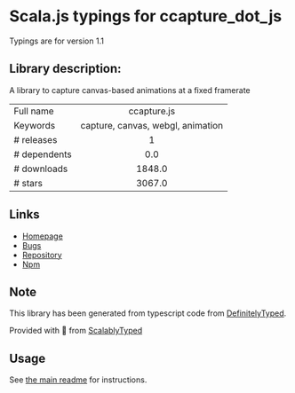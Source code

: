 
# Scala.js typings for ccapture_dot_js

Typings are for version 1.1

## Library description:
A library to capture canvas-based animations at a fixed framerate

|                    |                 |
| ------------------ | :-------------: |
| Full name          | ccapture.js |
| Keywords           | capture, canvas, webgl, animation |
| # releases         | 1 |
| # dependents       | 0.0 |
| # downloads        | 1848.0 |
| # stars            | 3067.0 |

## Links
- [Homepage](https://github.com/spite/ccapture.js#readme)
- [Bugs](https://github.com/spite/ccapture.js/issues)
- [Repository](https://github.com/spite/ccapture.js)
- [Npm](https://www.npmjs.com/package/ccapture.js)
    


## Note
This library has been generated from typescript code from [DefinitelyTyped](https://definitelytyped.org).

Provided with :purple_heart: from [ScalablyTyped](https://github.com/oyvindberg/ScalablyTyped)

## Usage
See [the main readme](../../readme.md) for instructions.


